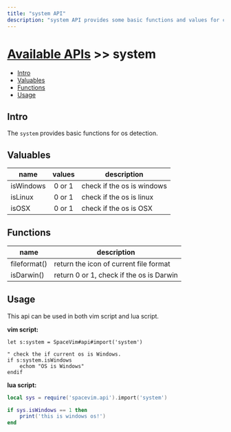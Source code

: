 ```yaml
---
title: "system API"
description: "system API provides some basic functions and values for current os."
---
```


# [Available APIs](../) >> system

<!-- vim-markdown-toc GFM -->

- [Intro](#intro)
- [Valuables](#valuables)
- [Functions](#functions)
- [Usage](#usage)

<!-- vim-markdown-toc -->

## Intro

The `system` provides basic functions for os detection.

## Valuables

| name      | values | description                |
| --------- | :----: | -------------------------- |
| isWindows | 0 or 1 | check if the os is windows |
| isLinux   | 0 or 1 | check if the os is linux   |
| isOSX     | 0 or 1 | check if the os is OSX     |

## Functions

| name         | description                              |
| ------------ | ---------------------------------------- |
| fileformat() | return the icon of current file format   |
| isDarwin()   | return 0 or 1, check if the os is Darwin |

## Usage

This api can be used in both vim script and lua script.

**vim script:**

```vim
let s:system = SpaceVim#api#import('system')

" check the if current os is Windows.
if s:system.isWindows
    echom "OS is Windows"
endif

```

**lua script:**

```lua
local sys = require('spacevim.api').import('system')

if sys.isWindows == 1 then
    print('this is windows os!')
end

```
